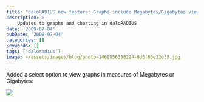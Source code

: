 ```yaml
---
title: "daloRADIUS new feature: Graphs include Megabytes/Gigabytes view"
description: >-
    Updates to graphs and charting in daloRADIUS
date: '2009-07-04'
pubDate: '2009-07-04'
categories: []
keywords: []
tags: ['daloradius']
image: ~/assets/images/blog/photo-1468956398224-6d6f66e22c35.jpg
---
```


Added a select option to view graphs in measures of Megabytes or Gigabytes:

![](https://web.archive.org/web/20140703171332im_/http://www.daloradius.com/images/screenshots/new_feature-graphs-size.png)